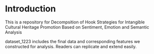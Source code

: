 # Introduction

This is a repository for Decompsition of Hook Strategies for Intangible Cultural Heritage Promotion Based on Sentiment, Emotion and Semantic Analysis

dataset_1223 includes the final data and corresponding features we constructed for analysis. Readers can replicate and extend easily.
